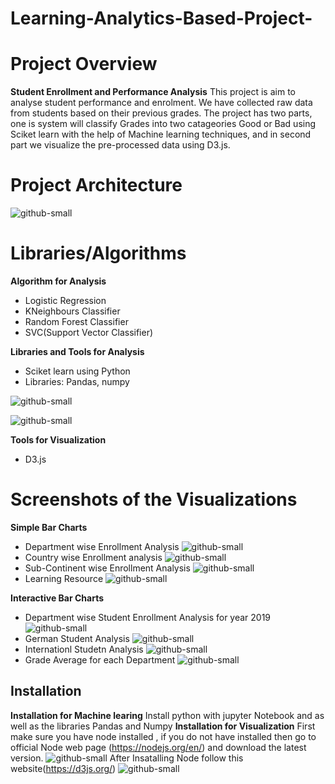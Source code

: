 # Learning-Analytics-Based-Project-
# Project Overview
  **Student Enrollment and Performance Analysis**
  This project is aim to analyse student performance and enrolment.  We have collected raw data from students based on their previous grades. The project has two parts, one is system will classify Grades into two catageories Good or Bad using Sciket learn with the help of Machine learning techniques, and in second part we visualize the pre-processed data using D3.js.
# Project Architecture

![github-small](https://user-images.githubusercontent.com/41241181/52511453-5f2e4200-2c00-11e9-9d3a-8b92b56f95c3.png)

# Libraries/Algorithms
**Algorithm for Analysis**
- Logistic Regression
- KNeighbours Classifier
- Random Forest Classifier 
- SVC(Support Vector Classifier)

**Libraries and Tools for Analysis**
- Sciket learn using Python
- Libraries: Pandas, numpy
	
	
 ![github-small](https://user-images.githubusercontent.com/41241181/52512081-5f7c0c80-2c03-11e9-9450-a6833f67adeb.png)
 
 ![github-small](https://user-images.githubusercontent.com/41241181/52512106-7ae71780-2c03-11e9-975f-62202d529dc6.png)

**Tools for Visualization**
 - D3.js 

# Screenshots of the Visualizations
**Simple Bar Charts**
- Department wise Enrollment Analysis 
![github-small](https://user-images.githubusercontent.com/41241181/52512797-2ba2e600-2c07-11e9-9f09-e5493fbc425b.png)
- Country wise Enrollment analysis 
![github-small](https://user-images.githubusercontent.com/41241181/52512800-2d6ca980-2c07-11e9-8cd7-41f329965eef.png)
- Sub-Continent wise Enrollment Analysis 
![github-small](https://user-images.githubusercontent.com/41241181/52512802-2f366d00-2c07-11e9-8396-fadd5878a26a.png)
- Learning Resource 
![github-small](https://user-images.githubusercontent.com/41241181/52512804-30679a00-2c07-11e9-919b-fa1f0ed80b46.png)

**Interactive Bar Charts**
- Department wise Student Enrollment Analysis for year 2019
![github-small](https://user-images.githubusercontent.com/41241181/52513091-c819b800-2c08-11e9-88ce-99881fe4cdaf.png)
- German Student Analysis 
![github-small](https://user-images.githubusercontent.com/41241181/52513094-cb14a880-2c08-11e9-9a3e-0d6767f5018c.png)
- Internationl Studetn Analysis
![github-small](https://user-images.githubusercontent.com/41241181/52513095-ccde6c00-2c08-11e9-9bdf-33bb0f8d7082.png)
- Grade Average for each Department 
![github-small](https://user-images.githubusercontent.com/41241181/52513097-ce0f9900-2c08-11e9-8615-4d75981dd8ac.png)

## Installation
**Installation for Machine learing**
Install python with jupyter Notebook and as well as the libraries Pandas and Numpy 
**Installation for Visualization**
First make sure you have node installed , if you do not have installed then go to official Node web page (https://nodejs.org/en/) and download the latest version. 
![github-small](https://user-images.githubusercontent.com/41241181/52513674-acb0ac00-2c0c-11e9-9b87-3f36287926ba.png)
After Insatalling Node follow this website(https://d3js.org/)
![github-small](https://user-images.githubusercontent.com/41241181/52513614-4035ad00-2c0c-11e9-8a32-fc4499a5d3d6.png)
